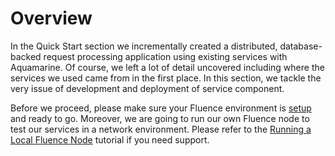 # Overview

In the Quick Start section we incrementally created a distributed, database-backed request processing application using existing services with Aquamarine. Of course, we left a lot of detail uncovered  including where the services we used came from in the first place. In this section, we tackle the very issue of development and deployment of service component.

Before we proceed, please make sure your Fluence environment is [setup](../recipes_recipes/recipes_setting_up.md) and ready to go. Moreover, we are going to run our own Fluence node to test our services in a network environment. Please refer to the [Running a Local Fluence Node](../tutorials_tutorials/tutorial_run_local_node.md) tutorial if you need support.


